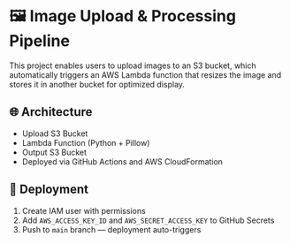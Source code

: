 # 🖼️ Image Upload & Processing Pipeline

This project enables users to upload images to an S3 bucket, which automatically triggers an AWS Lambda function that resizes the image and stores it in another bucket for optimized display.

## 🌐 Architecture

- Upload S3 Bucket
- Lambda Function (Python + Pillow)
- Output S3 Bucket
- Deployed via GitHub Actions and AWS CloudFormation

## 🚀 Deployment

1. Create IAM user with permissions
2. Add `AWS_ACCESS_KEY_ID` and `AWS_SECRET_ACCESS_KEY` to GitHub Secrets
3. Push to `main` branch — deployment auto-triggers

